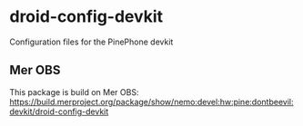 # droid-config-devkit
Configuration files for the PinePhone devkit

## Mer OBS
This package is build on Mer OBS: https://build.merproject.org/package/show/nemo:devel:hw:pine:dontbeevil:devkit/droid-config-devkit
